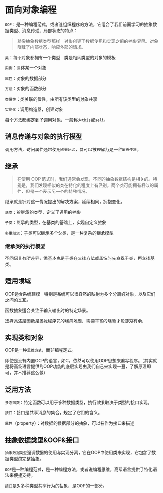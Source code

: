 # 面向对象编程

`OOP`：是一种编程范式，或者说组织程序的方法，它组合了我们前面学习的抽象数据类型、消息传递、局部状态的特点：

>就像抽象数据类型那样，对象创建了数据使用和实现之间的抽象界限。对象隐藏了内部状态，响应外部的请求。

`类`：每个对象都拥有一个类型，类是相同类型的对象的模板

`实例`：具体某一个对象

`属性`：对象的数据部分

`方法`：对象的函数部分

`类属性`：类关联的属性，由所有该类型的对象共享

`实例化`：调用构造器，创建对象

每个方法都绑定到了调用对象，一般称为`this`或`self`。

## 消息传递与对象的执行模型

调用方法，访问属性通常使用`点表达式`，其可以被理解为是一种`消息传递`。

## 继承

>在使用 OOP 范式时，我们通常会发现，不同的抽象数据结构是相关的。特别是，我们发现相似的类在特化的程度上有区别。两个类可能拥有相似的属性，但是一个表示另一个的特殊情况。

继承就是针对这一情况提出的解决方案，延续相同，拥抱变化。

`基类`：被继承的类型，定义了通用的抽象

`子类`：继承的类型，在基类的基础上，实现自定义抽象

`多重继承`：子类可以继承多个父类，是一种复杂的继承模型

### 继承类的执行模型

不同语言有所差异，但基本点是子类在查找方法或属性时先查找子类，再查找基类。

## 适用领域

OOP适合系统建模，特别是系统可以很自然的映射为多个分离的对象，以及它们之间的交互。

函数抽象适合关注于输入输出时的特定场景。

选择类还是函数是困扰程序员的经典难题，需要丰富的经验才能游刃有余。

## 实现类和对象

OOP是一种`思维方式`，而非编程定式。

即使是没有内置OOP的语言，如C，依然可以使用OOP思想来编写程序。（其实就是将高级语言提供的OOP功能的底层实现由我们自己来实现一遍，了解原理即可，并不推荐这么做）

## 泛用方法

`多态函数`：特定函数可以用于多种数据类型，执行效果取决于类型的接口实现。

`接口`：接口是共享消息的集合，规定了它们的含义。

`属性`（property）：对数据的数据部分的抽象，可以被作为接口来描述

## 抽象数据类型&OOP&接口

`抽象数据类型`强调数据的使用与实现分离，它在OOP中使用类来实现，它包含了数据类型的完整抽象。

`OOP`是一种编程范式，是一种编程方法，或者说编程思维，高级语言提供了特化语法来便捷支持。

`接口`是对多种类型共享行为的抽象，是OOP的一部分。